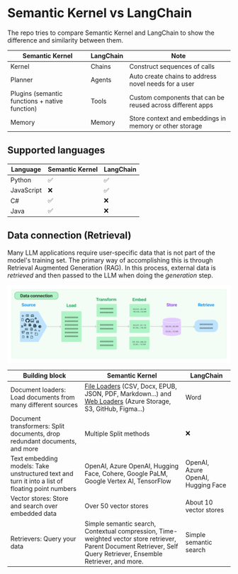 # Semantic Kernel vs LangChain

The repo tries to compare Semantic Kernel and LangChain to show the difference and similarity between them.

| Semantic Kernel                                | LangChain | Note                                                       |
| ---------------------------------------------- | --------- | ---------------------------------------------------------- |
| Kernel                                         | Chains    | Construct sequences of calls                               |
| Planner                                        | Agents    | Auto create chains to address novel needs for a user       |
| Plugins (semantic functions + native function) | Tools     | Custom components that can be reused across different apps |
| Memory                                         | Memory    | Store context and embeddings in memory or other storage    |

## Supported languages

| Language   | Semantic Kernel | LangChain |
| ---------- | --------------- | --------- |
| Python     | ✅              | ✅        |
| JavaScript | ❌              | ✅        |
| C#         | ✅              | ❌        |
| Java       | ✅              | ❌        |

## Data connection (Retrieval)

Many LLM applications require user-specific data that is not part of the model's training set. The primary way of accomplishing this is through Retrieval Augmented Generation (RAG). In this process, external data is *retrieved* and then passed to the LLM when doing the *generation* step.

![Data connection](./images/data_connection.jpg)

| Building block                                                                                  | Semantic Kernel | LangChain                                                  |
| ----------------------------------------------------------------------------------------------- | --------------- | ---------------------------------------------------------- |
| Document loaders: Load documents from many different sources                                    |  [File Loaders](https://js.langchain.com/docs/modules/data_connection/document_loaders/integrations/file_loaders/) (CSV, Docx, EPUB, JSON, PDF, Markdown...) and [Web Loaders](https://js.langchain.com/docs/modules/data_connection/document_loaders/integrations/web_loaders/) (Azure Storage, S3, GitHub, Figma...)   | Word |
| Document transformers: Split documents, drop redundant documents, and more                      | Multiple Split methods          | ❌       |
| Text embedding models: Take unstructured text and turn it into a list of floating point numbers | OpenAI, Azure OpenAI, Hugging Face, Cohere, Google PaLM, Google Vertex AI, TensorFlow    | OpenAI, Azure OpenAI, Hugging Face |
| Vector stores: Store and search over embedded data  |  Over 50 vector stores        |  About 10 vector stores   |
| Retrievers: Query your data  | Simple semantic search, Contextual compression, Time-weighted vector store retriever, Parent Document Retriever, Self Query Retriever, Ensemble Retriever, and more.     | Simple semantic search    |